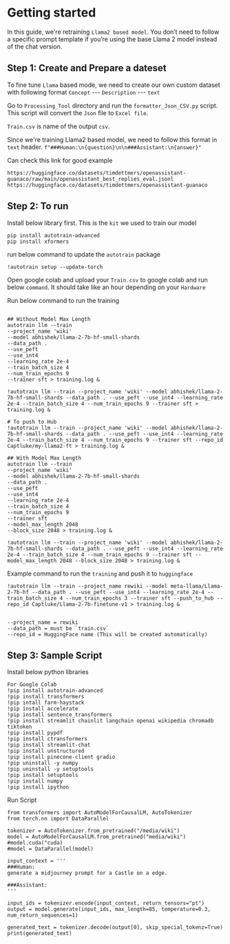 # Getting started

In this guide, we're retraining `Llama2 based model`. 
You don’t need to follow a specific prompt template if you’re using the base Llama 2 model instead of the chat version.

## Step 1: Create and Prepare a dateset

To fine tune `Llama` based mode, we need to create our own custom dataset with following format
`Concept` --- `Description` --- `text`

Go to `Processing_Tool` directory and run the `formatter_Json_CSV.py` script.
This script will convert the `Json` file to `Excel file`.

`Train.csv` is name of the output `csv`.

Since we're training Llama2 based model, we need to follow this format in `text` header.
`f"###Human:\n{question}\n\n###Assistant:\n{answer}"`

Can check this link for good example
```
https://huggingface.co/datasets/timdettmers/openassistant-guanaco/raw/main/openassistant_best_replies_eval.jsonl
https://huggingface.co/datasets/timdettmers/openassistant-guanaco

```

## Step 2: To run

Install below library first. This is the `kit` we used to train our model

```
pip install autotrain-advanced
pip install xformers

```

run below command to update the `autotrain` package
```
!autotrain setup --update-torch
```

Open google colab and upload your `Train.csv` to google colab and run below `command`.
It should take like an hour depending on your `Hardware`

Run below command to run the training
```

## Without Model Max Length
autotrain llm --train
--project_name 'wiki'
--model abhishek/llama-2-7b-hf-small-shards
--data_path .
--use_peft
--use_int4
--learning_rate 2e-4
--train_batch_size 4
--num_train_epochs 9
--trainer sft > training.log &

!autotrain llm --train --project_name 'wiki' --model abhishek/llama-2-7b-hf-small-shards --data_path . --use_peft --use_int4 --learning_rate 2e-4 --train_batch_size 4 --num_train_epochs 9 --trainer sft > training.log &

# To push to Hub
!autotrain llm --train --project_name 'wiki' --model abhishek/llama-2-7b-hf-small-shards --data_path . --use_peft --use_int4 --learning_rate 2e-4 --train_batch_size 4 --num_train_epochs 9 --trainer sft --repo_id Captluke/my-llama2-ft > training.log &

## With Model Max Length
autotrain llm --train
--project_name 'wiki'
--model abhishek/llama-2-7b-hf-small-shards
--data_path .
--use_peft
--use_int4
--learning_rate 2e-4
--train_batch_size 4
--num_train_epochs 9
--trainer sft 
--model_max_length 2048
--block_size 2048 > training.log &

!autotrain llm --train --project_name 'wiki' --model abhishek/llama-2-7b-hf-small-shards --data_path . --use_peft --use_int4 --learning_rate 2e-4 --train_batch_size 4 --num_train_epochs 9 --trainer sft --model_max_length 2048 --block_size 2048 > training.log &

```

Example command to run the `training` and push it to `huggingface`
```
!autotrain llm --train --project_name rewiki --model meta-llama/Llama-2-7b-hf --data_path . --use_peft --use_int4 --learning_rate 2e-4 --train_batch_size 4 --num_train_epochs 3 --trainer sft --push_to_hub --repo_id Captluke/Llama-2-7b-finetune-v1 > training.log &


--project_name = rewiki
--data_path = must be `train.csv`
--repo_id = HuggingFace name (This will be created automatically)
```

## Step 3: Sample Script

Install below python libraries

```
For Google Colab
!pip install autotrain-advanced
!pip install transformers
!pip intall farm-haystack
!pip install accelerate
!pip install sentence_transformers
!pip install streamlit chainlit langchain openai wikipedia chromadb tiktoken
!pip install pypdf
!pip install ctransformers
!pip install streamlit-chat
!pip install unstructured
!pip install pinecone-client gradio
!pip uninstall -y numpy
!pip uninstall -y setuptools
!pip install setuptools
!pip install numpy
!pip install ipython
```

Run Script
```
from transformers import AutoModelForCausalLM, AutoTokenizer
from torch.nn import DataParallel

tokenizer = AutoTokenizer.from_pretrained("/media/wiki")
model = AutoModelForCausalLM.from_pretrained("media/wiki")
#model.cuda("cuda)
#model = DataParallel(model)

input_context = '''
###Human:
generate a midjourney prompt for a Castle on a edge.

###Assistant:
'''

input_ids = tokenizer.encode(input_context, return_tensors="pt")
output = model.generate(input_ids, max_length=85, temperature=0.3, num_return_sequences=1)

generated_text = tokenizer.decode(output[0], skip_special_tokenz=True)
print(generated_text)

```